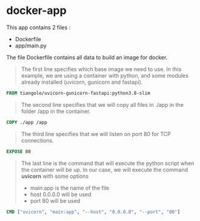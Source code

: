 # docker-app

This app contains 2 files :
- Dockerfile
- app/main.py


The file Dockerfile contains all data to build an image for docker.
> The first line specifies which base image we need to use. In this example, we are using a container with python, and some modules already installed (uvicorn, gunicorn and fastapi).
```dockerfile
FROM tiangolo/uvicorn-gunicorn-fastapi:python3.8-slim
```

> The second line specifies that we will copy all files in ./app in the folder /app in the container.
```dockerfile
COPY ./app /app
```

> The third line specifies that we will listen on port 80 for TCP connections.
```dockerfile
EXPOSE 80
```

> The last line is the command that will execute the python script when the container will be up. In our case, we will execute the command **uvicorn** with some options
> - main:app is the name of the file
> - host 0.0.0.0 will be used
> - port 80 will be used
```dockerfile
CMD ["uvicorn", "main:app", "--host", "0.0.0.0", "--port", "80"]
```
